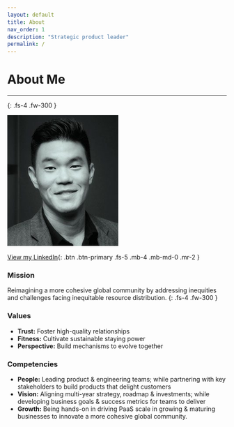 ```yaml
---
layout: default
title: About
nav_order: 1
description: "Strategic product leader"
permalink: /
---
```



# About Me

---
{: .fs-4 .fw-300 }

![](/assets/images/bio-photo-2.jpg)

[View my LinkedIn](https://linkedin.com/in/shaneouchi){: .btn .btn-primary .fs-5 .mb-4 .mb-md-0 .mr-2 }

### **Mission**

Reimagining a more cohesive global community by addressing inequities and challenges facing inequitable resource distribution.
{: .fs-4 .fw-300 }

### **Values**

- **Trust:** Foster high-quality relationships
- **Fitness:** Cultivate sustainable staying power
- **Perspective:** Build mechanisms to evolve together

### **Competencies**

- **People:** Leading product & engineering teams; while partnering with key stakeholders to build products that delight customers
- **Vision:** Aligning multi-year strategy, roadmap & investments; while developing business goals & success metrics for teams to deliver
- **Growth:** Being hands-on in driving PaaS scale in growing & maturing businesses to innovate a more cohesive global community.
